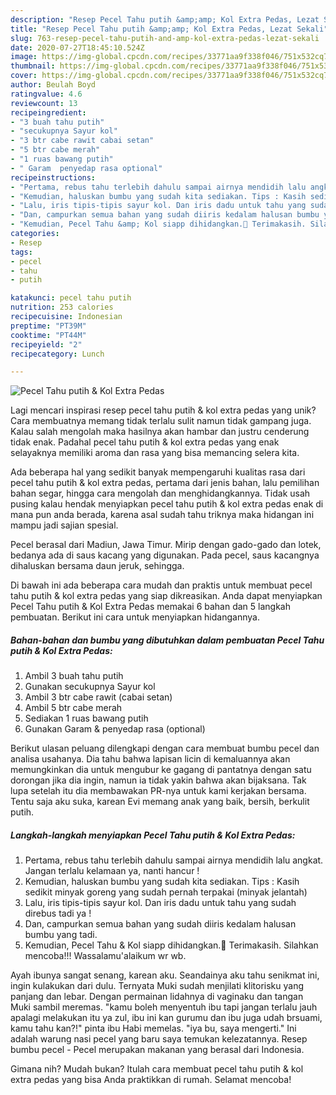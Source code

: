 ```yaml
---
description: "Resep Pecel Tahu putih &amp;amp; Kol Extra Pedas, Lezat Sekali"
title: "Resep Pecel Tahu putih &amp;amp; Kol Extra Pedas, Lezat Sekali"
slug: 763-resep-pecel-tahu-putih-and-amp-kol-extra-pedas-lezat-sekali
date: 2020-07-27T18:45:10.524Z
image: https://img-global.cpcdn.com/recipes/33771aa9f338f046/751x532cq70/pecel-tahu-putih-kol-extra-pedas-foto-resep-utama.jpg
thumbnail: https://img-global.cpcdn.com/recipes/33771aa9f338f046/751x532cq70/pecel-tahu-putih-kol-extra-pedas-foto-resep-utama.jpg
cover: https://img-global.cpcdn.com/recipes/33771aa9f338f046/751x532cq70/pecel-tahu-putih-kol-extra-pedas-foto-resep-utama.jpg
author: Beulah Boyd
ratingvalue: 4.6
reviewcount: 13
recipeingredient:
- "3 buah tahu putih"
- "secukupnya Sayur kol"
- "3 btr cabe rawit cabai setan"
- "5 btr cabe merah"
- "1 ruas bawang putih"
- " Garam  penyedap rasa optional"
recipeinstructions:
- "Pertama, rebus tahu terlebih dahulu sampai airnya mendidih lalu angkat. Jangan terlalu kelamaan ya, nanti hancur !"
- "Kemudian, haluskan bumbu yang sudah kita sediakan. Tips : Kasih sedikit minyak goreng yang sudah pernah terpakai (minyak jelantah)"
- "Lalu, iris tipis-tipis sayur kol. Dan iris dadu untuk tahu yang sudah direbus tadi ya !"
- "Dan, campurkan semua bahan yang sudah diiris kedalam halusan bumbu yang tadi."
- "Kemudian, Pecel Tahu &amp; Kol siapp dihidangkan.🤗 Terimakasih. Silahkan mencoba!!! Wassalamu&#39;alaikum wr wb."
categories:
- Resep
tags:
- pecel
- tahu
- putih

katakunci: pecel tahu putih 
nutrition: 253 calories
recipecuisine: Indonesian
preptime: "PT39M"
cooktime: "PT44M"
recipeyield: "2"
recipecategory: Lunch

---
```



![Pecel Tahu putih &amp; Kol Extra Pedas](https://img-global.cpcdn.com/recipes/33771aa9f338f046/751x532cq70/pecel-tahu-putih-kol-extra-pedas-foto-resep-utama.jpg)

Lagi mencari inspirasi resep pecel tahu putih &amp; kol extra pedas yang unik? Cara membuatnya memang tidak terlalu sulit namun tidak gampang juga. Kalau salah mengolah maka hasilnya akan hambar dan justru cenderung tidak enak. Padahal pecel tahu putih &amp; kol extra pedas yang enak selayaknya memiliki aroma dan rasa yang bisa memancing selera kita.

Ada beberapa hal yang sedikit banyak mempengaruhi kualitas rasa dari pecel tahu putih &amp; kol extra pedas, pertama dari jenis bahan, lalu pemilihan bahan segar, hingga cara mengolah dan menghidangkannya. Tidak usah pusing kalau hendak menyiapkan pecel tahu putih &amp; kol extra pedas enak di mana pun anda berada, karena asal sudah tahu triknya maka hidangan ini mampu jadi sajian spesial.

Pecel berasal dari Madiun, Jawa Timur. Mirip dengan gado-gado dan lotek, bedanya ada di saus kacang yang digunakan. Pada pecel, saus kacangnya dihaluskan bersama daun jeruk, sehingga.


Di bawah ini ada beberapa cara mudah dan praktis untuk membuat pecel tahu putih &amp; kol extra pedas yang siap dikreasikan. Anda dapat menyiapkan Pecel Tahu putih &amp; Kol Extra Pedas memakai 6 bahan dan 5 langkah pembuatan. Berikut ini cara untuk menyiapkan hidangannya.

<!--inarticleads1-->

##### Bahan-bahan dan bumbu yang dibutuhkan dalam pembuatan Pecel Tahu putih &amp; Kol Extra Pedas:

1. Ambil 3 buah tahu putih
1. Gunakan secukupnya Sayur kol
1. Ambil 3 btr cabe rawit (cabai setan)
1. Ambil 5 btr cabe merah
1. Sediakan 1 ruas bawang putih
1. Gunakan  Garam &amp; penyedap rasa (optional)


Berikut ulasan peluang dilengkapi dengan cara membuat bumbu pecel dan analisa usahanya. Dia tahu bahwa lapisan licin di kemaluannya akan memungkinkan dia untuk mengubur ke gagang di pantatnya dengan satu dorongan jika dia ingin, namun ia tidak yakin bahwa akan bijaksana. Tak lupa setelah itu dia membawakan PR-nya untuk kami kerjakan bersama. Tentu saja aku suka, karean Evi memang anak yang baik, bersih, berkulit putih. 

<!--inarticleads2-->

##### Langkah-langkah menyiapkan Pecel Tahu putih &amp; Kol Extra Pedas:

1. Pertama, rebus tahu terlebih dahulu sampai airnya mendidih lalu angkat. Jangan terlalu kelamaan ya, nanti hancur !
1. Kemudian, haluskan bumbu yang sudah kita sediakan. Tips : Kasih sedikit minyak goreng yang sudah pernah terpakai (minyak jelantah)
1. Lalu, iris tipis-tipis sayur kol. Dan iris dadu untuk tahu yang sudah direbus tadi ya !
1. Dan, campurkan semua bahan yang sudah diiris kedalam halusan bumbu yang tadi.
1. Kemudian, Pecel Tahu &amp; Kol siapp dihidangkan.🤗 Terimakasih. Silahkan mencoba!!! Wassalamu&#39;alaikum wr wb.


Ayah ibunya sangat senang, karean aku. Seandainya aku tahu senikmat ini, ingin kulakukan dari dulu. Ternyata Muki sudah menjilati klitorisku yang panjang dan lebar. Dengan permainan lidahnya di vaginaku dan tangan Muki sambil meremas. &#34;kamu boleh menyentuh ibu tapi jangan terlalu jauh apalagi melakukan itu ya zul, ibu ini kan gurumu dan ibu juga udah brsuami, kamu tahu kan?!&#34; pinta ibu Habi memelas. &#34;iya bu, saya mengerti.&#34; Ini adalah warung nasi pecel yang baru saya temukan kelezatannya. Resep bumbu pecel - Pecel merupakan makanan yang berasal dari Indonesia. 

Gimana nih? Mudah bukan? Itulah cara membuat pecel tahu putih &amp; kol extra pedas yang bisa Anda praktikkan di rumah. Selamat mencoba!
